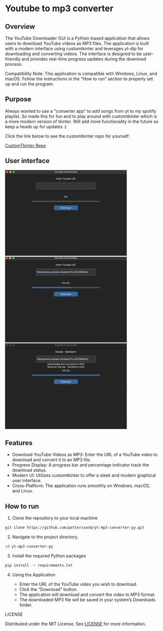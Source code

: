 # Youtube to mp3 converter

## Overview

The YouTube Downloader GUI is a Python-based application that allows users to download YouTube videos as MP3 files. The application is built with a modern interface using customtkinter and leverages yt-dlp for downloading and converting videos. The interface is designed to be user-friendly and provides real-time progress updates during the download process.

Compatibility Note: This application is compatible with Windows, Linux, and macOS. Follow the instructions in the “How to run” section to properly set up and run the program.

## Purpose

Always wanted to use a "converter app" to add songs from yt to my spotify playlist. So made this for fun and to play around with customtkinter which is a more modern version of tkinter.
Will add more functionality in the future so keep a heads up for updates :)

Click the link below to see the customtkinter repo for yourself:

[CustomTkinter Repo](https://github.com/TomSchimansky/CustomTkinter)


## User interface

<img src="images/image1.jpg" alt="UI Screenshot 1" width="400"/>

<img src="images/download.jpg" alt="Download Screenshot" width="400"/>

<img src="images/downloaded.jpg" alt="Downloaded Screenshot" width="400"/>


## Features

 - Download YouTube Videos as MP3: Enter the URL of a YouTube video to download and convert it to an MP3 file.
 - Progress Display: A progress bar and percentage indicator track the download status.
 - Modern UI: Utilizes customtkinter to offer a sleek and modern graphical user interface.
 - Cross-Platform: The application runs smoothly on Windows, macOS, and Linux.


## How to run

1. Clone the repository to your local machine

```bash
git clone https://github.com/petterssonb/yt-mp3-converter-py.git
```

2. Navigate to the project directory.

```bash
cd yt-mp3-converter-py
```

3. Install the required Python packages
```bash
pip install -r requirements.txt
```

4. 	Using the Application

    - Enter the URL of the YouTube video you wish to download.
	- Click the “Download” button.
	- The application will download and convert the video to MP3 format.
	- The downloaded MP3 file will be saved in your system’s Downloads folder.

LICENSE

Distributed under the MIT License. See [LICENSE](LICENSE) for more information.